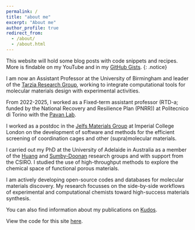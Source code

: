 ```yaml
---
permalink: /
title: "about me"
excerpt: "About me"
author_profile: true
redirect_from: 
  - /about/
  - /about.html
---
```


This website will hold some blog posts with code snippets and recipes. More is findable on my YouTube and in my [GitHub Gists](https://gist.github.com/andrewtarzia).
{: .notice}

I am now an Assistant Professor at the University of Birmingham and leader of the [Tarzia Research Group](https://TarziaResearchGroup.github.io), working to integrate computational tools for molecular materials design with experimental activities.

From 2022-2025, I worked as a Fixed-term assistant professor (RTD-a; funded by the National Recovery and Resilience Plan (PNRR)) at Politecnico di Torino with the [Pavan Lab](https://gmpavanlab.polito.it/).

I worked as a postdoc in the [Jelfs Materials Group](https://jelfs-group.org) at Imperial College London on the development of software and methods for the efficient screening of coordination cages and other (supra)molecular materials. 

I carried out my PhD at the University of Adelaide in Australia as a member of the [Huang](https://huang-lab.org/) and [Sumby-Doonan](http://www.sumbydoonangroup.com/) research groups and with support from the CSIRO. I studied the use of high-throughput methods to explore the chemical space of functional porous materials.

I am actively developing open-source codes and databases for molecular materials discovery. My research focusses on the side-by-side workflows of experimental and computational chemists toward high-success materials synthesis.

You can also find information about my publications on [Kudos](https://www.growkudos.com/profile/andrew_tarzia).

View the code for this site [here](https://github.com/andrewtarzia/andrewtarzia.github.io).
